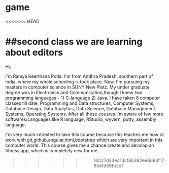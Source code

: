 # game
<<<<<<< HEAD

##second class
we are learning about editors
=======
Hi,

I'm Ramya Keerthana Potla. I'm from Andhra Pradesh, southern part of India, where my whole schooling is took place. Now, I'm pursuing my masters in computer science in SUNY New Platz. My under graduate degree was in Electronics and Communication,though I knew two programming languages - 1) C-language 2) Java.  I have taken 8 computer classes till date, Programming and Data structures, Computer Systems, Database Design, Data Analytics, Data Science, Database Management Systems, Operating Systems. After all these cousres I'm aware of few more softwares/Languages like R language, RStudio, wyvern, putty, assembly language.

I'm very much intrested to take this course because this teaches me how to work with git,github,angular,html,bootstrap which are very important in this computer world. This course gives me a chance create and devolop an fitness app, which is completely new for me. 
>>>>>>> 1d427d33e413cf6b382ee8d93f17654fd69fb2df
